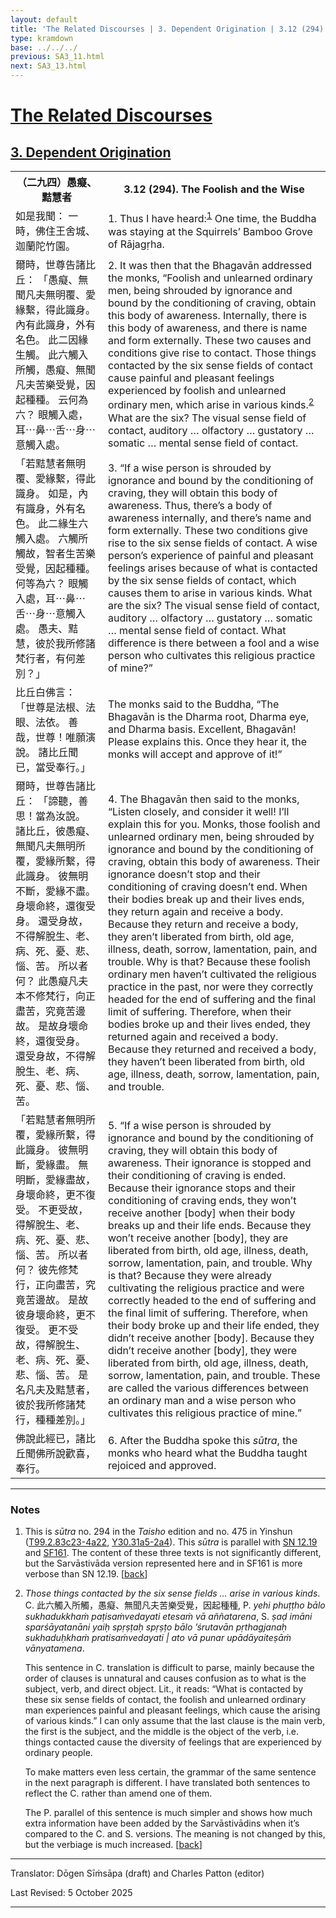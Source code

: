 ```yaml
---
layout: default
title: 'The Related Discourses | 3. Dependent Origination | 3.12 (294). The Foolish and the Wise'
type: kramdown
base: ../../../
previous: SA3_11.html
next: SA3_13.html
---
```


<h1><a href='../index.html'>The Related Discourses</a></h1>
<h2><a href='index.html'>3. Dependent Origination</a></h2>

<table class="trans">
  <th class='ch'>（二九四）愚癡、黠慧者</th>
  <th class='en'>3.12 (294). The Foolish and the Wise</th>
  <tr>
    <td class='ch' title='t99.2.83c23'>如是我聞： 一時，佛住王舍城、迦蘭陀竹園。</td>
    <td id='p1'>1. Thus I have heard:<sup id="ref1"><a href="#n1">1</a></sup> One time, the Buddha was staying at the Squirrels’ Bamboo Grove of Rājagṛha.</td>
  </tr>
  <tr>
    <td class='ch' title='t99.2.83c24'>爾時，世尊告諸比丘： 「愚癡、無聞凡夫無明覆、愛緣繫，得此識身。 內有此識身，外有名色。 此二因緣生觸。 此六觸入所觸，愚癡、無聞凡夫苦樂受覺，因起種種。 云何為六？ 眼觸入處，耳⋯鼻⋯舌⋯身⋯意觸入處。</td>
    <td id='p2'>2. It was then that the Bhagavān addressed the monks, “Foolish and unlearned ordinary men, being shrouded by ignorance and bound by the conditioning of craving, obtain this body of awareness. Internally, there is this body of awareness, and there is name and form externally. These two causes and conditions give rise to contact. Those things contacted by the six sense fields of contact cause painful and pleasant feelings experienced by foolish and unlearned ordinary men, which arise in various kinds.<sup id="ref2"><a href="#n2">2</a></sup> What are the six? The visual sense field of contact, auditory … olfactory … gustatory … somatic … mental sense field of contact.</td>
  </tr>
  <tr>
    <td class='ch' title='t99.2.83c28'>「若黠慧者無明覆、愛緣繫，得此識身。 如是，內有識身，外有名色。 此二緣生六觸入處。 六觸所觸故，智者生苦樂受覺，因起種種。 何等為六？ 眼觸入處，耳⋯鼻⋯舌⋯身⋯意觸入處。 愚夫、黠慧，彼於我所修諸梵行者，有何差別？」</td>
    <td id='p3'>3. “If a wise person is shrouded by ignorance and bound by the conditioning of craving, they will obtain this body of awareness. Thus, there’s a body of awareness internally, and there’s name and form externally. These two conditions give rise to the six sense fields of contact. A wise person’s experience of painful and pleasant feelings arises because of what is contacted by the six sense fields of contact, which causes them to arise in various kinds. What are the six? The visual sense field of contact, auditory … olfactory … gustatory … somatic … mental sense field of contact. What difference is there between a fool and a wise person who cultivates this religious practice of mine?”</td>
  </tr>
  <tr>
    <td class='ch' title='t99.2.84a4'>比丘白佛言： 「世尊是法根、法眼、法依。 善哉，世尊！唯願演說。 諸比丘聞已，當受奉行。」</td>
    <td>The monks said to the Buddha, “The Bhagavān is the Dharma root, Dharma eye, and Dharma basis. Excellent, Bhagavān! Please explains this. Once they hear it, the monks will accept and approve of it!”</td>
  </tr>
  <tr>
    <td class='ch' title='t99.2.84a6'>爾時，世尊告諸比丘： 「諦聽，善思！當為汝說。 諸比丘，彼愚癡、無聞凡夫無明所覆，愛緣所繫，得此識身。 彼無明不斷，愛緣不盡。 身壞命終，還復受身。 還受身故，不得解脫生、老、病、死、憂、悲、惱、苦。 所以者何？ 此愚癡凡夫本不修梵行，向正盡苦，究竟苦邊故。 是故身壞命終，還復受身。 還受身故，不得解脫生、老、病、死、憂、悲、惱、苦。</td>
    <td id='p4'>4. The Bhagavān then said to the monks, “Listen closely, and consider it well! I’ll explain this for you. Monks, those foolish and unlearned ordinary men, being shrouded by ignorance and bound by the conditioning of craving, obtain this body of awareness. Their ignorance doesn’t stop and their conditioning of craving doesn’t end. When their bodies break up and their lives ends, they return again and receive a body. Because they return and receive a body, they aren’t liberated from birth, old age, illness, death, sorrow, lamentation, pain, and trouble. Why is that? Because these foolish ordinary men haven’t cultivated the religious practice in the past, nor were they correctly headed for the end of suffering and the final limit of suffering. Therefore, when their bodies broke up and their lives ended, they returned again and received a body. Because they returned and received a body, they haven’t been liberated from birth, old age, illness, death, sorrow, lamentation, pain, and trouble.</td>
  </tr>
  <tr>
    <td class='ch' title='t99.2.84a14'>「若黠慧者無明所覆，愛緣所繫，得此識身。 彼無明斷，愛緣盡。 無明斷，愛緣盡故，身壞命終，更不復受。 不更受故，得解脫生、老、病、死、憂、悲、惱、苦。 所以者何？ 彼先修梵行，正向盡苦，究竟苦邊故。 是故彼身壞命終，更不復受。 更不受故，得解脫生、老、病、死、憂、悲、惱、苦。 是名凡夫及黠慧者，彼於我所修諸梵行，種種差別。」</td>
    <td id='p5'>5. “If a wise person is shrouded by ignorance and bound by the conditioning of craving, they will obtain this body of awareness. Their ignorance is stopped and their conditioning of craving is ended. Because their ignorance stops and their conditioning of craving ends, they won’t receive another [body] when their body breaks up and their life ends. Because they won’t receive another [body], they are liberated from birth, old age, illness, death, sorrow, lamentation, pain, and trouble. Why is that? Because they were already cultivating the religious practice and were correctly headed to the end of suffering and the final limit of suffering. Therefore, when their body broke up and their life ended, they didn’t receive another [body]. Because they didn’t receive another [body], they were liberated from birth, old age, illness, death, sorrow, lamentation, pain, and trouble. These are called the various differences between an ordinary man and a wise person who cultivates this religious practice of mine.”</td>
  </tr>
  <tr>
    <td class='ch' title='t99.2.84a21'>佛說此經已，諸比丘聞佛所說歡喜，奉行。</td>
    <td id='p6'>6. After the Buddha spoke this <em>sūtra</em>, the monks who heard what the Buddha taught rejoiced and approved.</td>
  </tr>
</table>

<hr/>

<h3 id="notes">Notes</h3>

<ol class="notes-list">
<li id="n1"><p>This is <em>sūtra</em> no. 294 in the <cite>Taisho</cite> edition and no. 475 in Yinshun (<a href="https://cbetaonline.dila.edu.tw/zh/T02n0099_p0083c23" target="_blank">T99.2.83c23-4a22</a>, <a href="https://cbetaonline.dila.edu.tw/zh/Y31n0030_p0031a05" target="_blank">Y30.31a5-2a4</a>). This <em>sūtra</em> is parallel with <a href="https://suttacentral.net/sn12.19" target="_blank">SN 12.19</a> and <a href="https://suttacentral.net/sf161" target="_blank">SF161</a>. The content of these three texts is not significantly different, but the Sarvāstivāda version represented here and in SF161 is more verbose than SN 12.19. [<a href="#ref1">back</a>]</p></li>
<li id="n2"><p><em>Those things contacted by the six sense fields … arise in various kinds</em>. C. <span class="ch">此六觸入所觸，愚癡、無聞凡夫苦樂受覺，因起種種</span>, P. <em>yehi phuṭṭho bālo sukhadukkhaṁ paṭisaṁvedayati etesaṁ vā aññatarena</em>, S. <em>ṣaḍ imāni sparśāyatanāni yaiḥ spṛṣṭaḥ spṛṣṭo bālo ’śrutavān pṛthagjanaḥ sukhaduḥkhaṁ pratisaṁvedayati | ato vā punar upādāyaiteṣāṁ vānyatamena</em>.</p>
<p>This sentence in C. translation is difficult to parse, mainly because the order of clauses is unnatural and causes confusion as to what is the subject, verb, and direct object. Lit., it reads: “What is contacted by these six sense fields of contact, the foolish and unlearned ordinary man experiences painful and pleasant feelings, which cause the arising of various kinds.” I can only assume that the last clause is the main verb, the first is the subject, and the middle is the object of the verb, i.e. things contacted cause the diversity of feelings that are experienced by ordinary people.</p>
<p>To make matters even less certain, the grammar of the same sentence in the next paragraph is different. I have translated both sentences to reflect the C. rather than amend one of them.</p>
<p>The P. parallel of this sentence is much simpler and shows how much extra information have been added by the Sarvāstivādins when it’s compared to the C. and S. versions. The meaning is not changed by this, but the verbiage is much increased. [<a href="#ref2">back</a>]</p></li>
</ol>
<hr/>

<p class="translator">Translator: Dōgen Sīṁsāpa (draft) and Charles Patton (editor)</p>
<p class='revised'>Last Revised: 5 October 2025</p>

<hr/>
